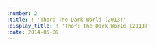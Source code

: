 ```yaml
---
:number: 2
:title: ! 'Thor: The Dark World (2013)'
:display_title: ! 'Thor: The Dark World (2013)'
:date: 2014-05-09
---
```

